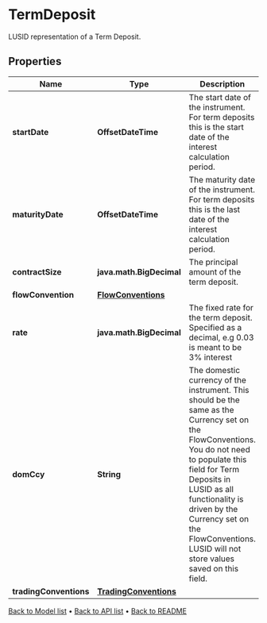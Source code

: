 

# TermDeposit

LUSID representation of a Term Deposit.

## Properties

| Name | Type | Description | Notes |
|------------ | ------------- | ------------- | -------------|
|**startDate** | **OffsetDateTime** | The start date of the instrument. For term deposits this is the start date of the interest calculation period. |  |
|**maturityDate** | **OffsetDateTime** | The maturity date of the instrument. For term deposits this is the last date of the interest calculation period. |  |
|**contractSize** | **java.math.BigDecimal** | The principal amount of the term deposit. |  |
|**flowConvention** | [**FlowConventions**](FlowConventions.md) |  |  |
|**rate** | **java.math.BigDecimal** | The fixed rate for the term deposit. Specified as a decimal, e.g 0.03 is meant to be 3% interest |  |
|**domCcy** | **String** | The domestic currency of the instrument. This should be the same as the Currency set on the FlowConventions.  You do not need to populate this field for Term Deposits in LUSID as all functionality is driven by the Currency set on the FlowConventions.  LUSID will not store values saved on this field. |  [optional] |
|**tradingConventions** | [**TradingConventions**](TradingConventions.md) |  |  [optional] |



[Back to Model list](../README.md#documentation-for-models) &#8226; [Back to API list](../README.md#documentation-for-api-endpoints) &#8226; [Back to README](../README.md)



